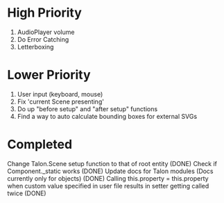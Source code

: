 # High Priority

1. AudioPlayer volume
2. Do Error Catching
3. Letterboxing

# Lower Priority

1. User input (keyboard, mouse)
2. Fix 'current Scene presenting'
3. Do up "before setup" and "after setup" functions
4. Find a way to auto calculate bounding boxes for external SVGs

# Completed

Change Talon.Scene setup function to that of root entity (DONE)
Check if Component.\_static works (DONE)
Update docs for Talon modules (Docs currently only for objects) (DONE)
Calling this.property = this.property when custom value specified in user file results in setter getting called twice (DONE)

